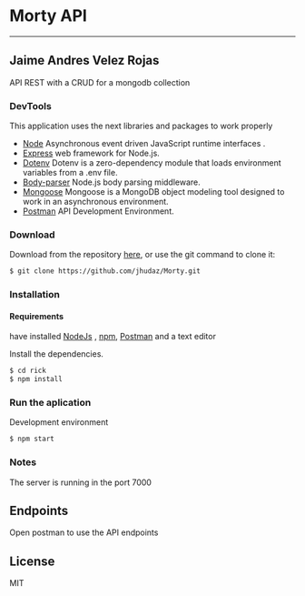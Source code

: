 # Morty API
---
## Jaime Andres Velez Rojas
API REST with a CRUD for a mongodb collection


### DevTools

 This application uses the next libraries and packages to work properly
* [Node](https://nodejs.org/en/) Asynchronous event driven JavaScript runtime interfaces .
* [Express](http://expressjs.com/) web framework for Node.js.
* [Dotenv](https://www.npmjs.com/package/dotenv) Dotenv is a zero-dependency module that loads environment variables from a .env file.
* [Body-parser](https://www.npmjs.com/package/body-parser) Node.js body parsing middleware.
* [Mongoose](https://www.npmjs.com/package/mongoose) Mongoose is a MongoDB object modeling tool designed to work in an asynchronous environment.
* [Postman](https://www.getpostman.com/) API Development Environment.


###  Download
Download from the repository [here](https://github.com/jhudaz/Morty), or use the git command to clone it:
```sh
$ git clone https://github.com/jhudaz/Morty.git
```
### Installation
#### Requirements
 have installed [NodeJs](https://nodejs.org/en/) , [npm](https://www.npmjs.com/), [Postman](https://www.getpostman.com/) and a text editor
 
 

Install the dependencies.

```sh
$ cd rick
$ npm install
```

### Run the aplication

Development environment
```sh
$ npm start
```
### Notes
The server is running in the port 7000 
## Endpoints

Open postman to use the API endpoints


License
----

MIT
